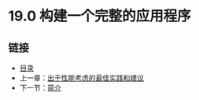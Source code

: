 # 19.0 构建一个完整的应用程序

## 链接

- [目录](getting-started.md)
- 上一章：[出于性能考虑的最佳实践和建议](18.11.md)
- 下一节：[简介](19.1.md)
